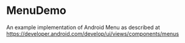 # MenuDemo
An example implementation of Android Menu as described at https://developer.android.com/develop/ui/views/components/menus
